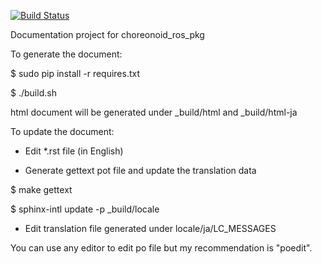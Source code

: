 [![Build Status](https://travis-ci.org/fkanehiro/choreonoid_ros_pkg_doc.svg?branch=master)](https://travis-ci.org/fkanehiro/choreonoid_ros_pkg_doc)

Documentation project for choreonoid_ros_pkg

To generate the document:

$ sudo pip install -r requires.txt

$ ./build.sh

html document will be generated under _build/html and _build/html-ja

To update the document:

- Edit *.rst file (in English)

- Generate gettext pot file and update the translation data

$ make gettext

$ sphinx-intl update -p _build/locale

- Edit translation file generated under locale/ja/LC_MESSAGES

You can use any editor to edit po file but my recommendation is "poedit".
